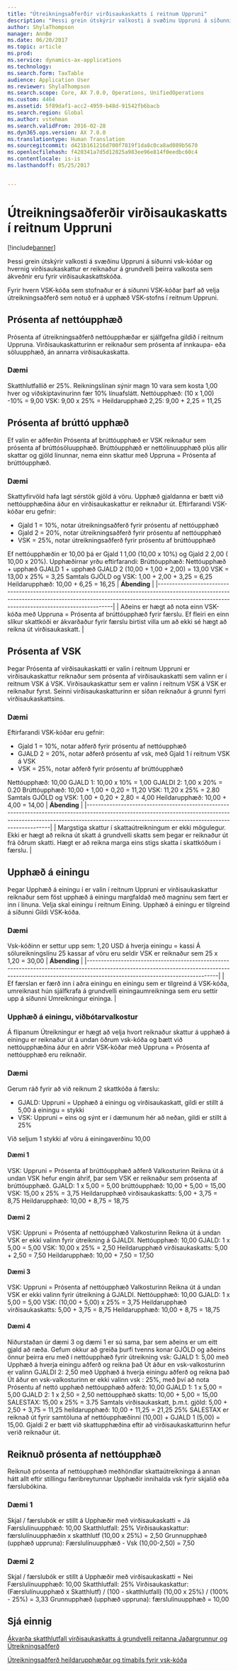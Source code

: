 ```yaml
---
title: "Útreikningsaðferðir virðisaukaskatts í reitnum Uppruni"
description: "Þessi grein útskýrir valkosti á svæðinu Uppruni á síðunni vsk-kóðar og hvernig virðisaukaskattur er reiknaður á grundvelli þeirra valkosta sem ákveðnir eru fyrir virðisaukaskattskóða."
author: ShylaThompson
manager: AnnBe
ms.date: 06/20/2017
ms.topic: article
ms.prod: 
ms.service: dynamics-ax-applications
ms.technology: 
ms.search.form: TaxTable
audience: Application User
ms.reviewer: ShylaThompson
ms.search.scope: Core, AX 7.0.0, Operations, UnifiedOperations
ms.custom: 4464
ms.assetid: 5f89daf1-acc2-4959-b48d-91542fb6bacb
ms.search.region: Global
ms.author: vstehman
ms.search.validFrom: 2016-02-28
ms.dyn365.ops.version: AX 7.0.0
ms.translationtype: Human Translation
ms.sourcegitcommit: d421b161216d700f7819f1da8c0ca8ad089b5670
ms.openlocfilehash: f420341a7d5d12825a983ee96e814f0eedbc60c4
ms.contentlocale: is-is
ms.lasthandoff: 05/25/2017


---
```


# <a name="sales-tax-calculation-methods-in-the-origin-field"></a>Útreikningsaðferðir virðisaukaskatts í reitnum Uppruni

[!include[banner](../includes/banner.md)]


Þessi grein útskýrir valkosti á svæðinu Uppruni á síðunni vsk-kóðar og hvernig virðisaukaskattur er reiknaður á grundvelli þeirra valkosta sem ákveðnir eru fyrir virðisaukaskattskóða.

Fyrir hvern VSK-kóða sem stofnaður er á síðunni VSK-kóðar þarf að velja útreikningsaðferð sem notuð er á upphæð VSK-stofns í reitnum Uppruni.

## <a name="percentage-of-net-amount"></a>Prósenta af nettóupphæð
Prósenta af útreikningsaðferð nettóupphæðar er sjálfgefna gildið í reitnum Uppruna. Virðisaukaskatturinn er reiknaður sem prósenta af innkaupa- eða söluupphæð, án annarra virðisaukaskatta.
### <a name="example"></a>Dæmi

Skatthlutfallið er 25%. Reikningslínan sýnir magn 10 vara sem kosta 1,00 hver og viðskiptavinurinn fær 10% línuafslátt. Nettóupphæð: (10 x 1,00) -10% = 9,00 VSK: 9,00 x 25% = Heildarupphæð 2,25: 9,00 + 2,25 = 11,25

## <a name="percentage-of-gross-amount"></a> Prósenta af brúttó upphæð
Ef valin er aðferðin Prósenta af brúttóupphæð er VSK reiknaður sem prósenta af brúttósöluupphæð. Brúttóupphæð er nettólínuupphæð plús allir skattar og gjöld línunnar, nema einn skattur með Uppruna = Prósenta af brúttóupphæð.
### <a name="example"></a>Dæmi

Skattyfirvöld hafa lagt sérstök gjöld á vöru. Upphæð gjaldanna er bætt við nettóupphæðina áður en virðisaukaskattur er reiknaður út. Eftirfarandi VSK-kóðar eru gefnir:
-   Gjald 1 = 10%, notar útreikningsaðferð fyrir prósentu af nettóupphæð
-   Gjald 2 = 20%, notar útreikningsaðferð fyrir prósentu af nettóupphæð
-   VSK = 25%, notar útreikningsaðferð fyrir prósentu af brúttóupphæð

Ef nettóupphæðin er 10,00 þá er Gjald 1 1,00 (10,00 x 10%) og Gjald 2 2,00 ( 10,00 x 20%). Upphæðirnar yrðu eftirfarandi: Brúttóupphæð: Nettóupphæð + upphæð GJALD 1 + upphæð GJALD 2 (10,00 + 1,00 + 2,00) = 13,00 VSK = 13,00 x 25% = 3,25 Samtals GJÖLD og VSK: 1,00 + 2,00 + 3,25 = 6,25 Heildarupphæð: 10,00 + 6,25 = 16,25
| **Ábending**                                                                                                                                                                                                                 |
|--------------------------------------------------------------------------------------------------------------------------------------------------------------------------------------------------------------------------|
| Aðeins er hægt að nota einn VSK-kóða með Uppruna = Prósenta af brúttóupphæð fyrir færslu. Ef fleiri en einn slíkur skattkóði er ákvarðaður fyrir færslu birtist villa um að ekki sé hægt að reikna út virðisaukaskatt. |

 
<a name="percentage-of-sales-tax"></a>Prósenta af VSK
-----------------------

Þegar Prósenta af virðisaukaskatti er valin í reitnum Uppruni er virðisaukaskattur reiknaður sem prósenta af virðisaukaskatti sem valinn er í reitnum VSK á VSK. Virðisaukaskattur sem er valinn í reitnum VSK á VSK er reiknaður fyrst. Seinni virðisaukaskatturinn er síðan reiknaður á grunni fyrri virðisaukaskattsins.
### <a name="example"></a>Dæmi

Eftirfarandi VSK-kóðar eru gefnir:
-   Gjald 1 = 10%, notar aðferð fyrir prósentu af nettóupphæð
-   GJALD 2 = 20%, notar aðferð prósentu af vsk, með Gjald 1 í reitnum VSK á VSK
-   VSK = 25%, notar aðferð fyrir prósentu af brúttóupphæð

Nettóupphæð: 10,00 GJALD 1: 10,00 x 10% = 1,00 GJALDI 2: 1,00 x 20% = 0.20 Brúttóupphæð: 10,00 + 1,00 + 0,20 = 11,20 VSK: 11,20 x 25% = 2.80 Samtals GJÖLD og VSK: 1,00 + 0,20 + 2,80 = 4,00 Heildarupphæð: 10,00 + 4,00 = 14,00
| **Ábending**                                                                                                                                                                                                                    |
|-----------------------------------------------------------------------------------------------------------------------------------------------------------------------------------------------------------------------------|
| Margstiga skattur í skattaútreikningum er ekki mögulegur. Ekki er hægt að reikna út skatt á grundvelli skatts sem þegar er reiknaður út frá öðrum skatti. Hægt er að reikna marga eins stigs skatta í skattkóðum í færslu. |

## <a name="amount-per-unit"></a> Upphæð á einingu
Þegar Upphæð á einingu í er valin í reitnum Uppruni er virðisaukaskattur reiknaður sem föst upphæð á einingu margfaldað með magninu sem fært er inn í línuna. Velja skal einingu í reitnum Eining. Upphæð á einingu er tilgreind á síðunni Gildi VSK-kóða.
### <a name="example"></a>Dæmi

Vsk-kóðinn er settur upp sem: 1,20 USD á hverja einingu = kassi Á sölureikningslínu 25 kassar af vöru eru seldir VSK er reiknaður sem 25 x 1,20 = 30,00
| **Ábending**                                                                                                                                                                                                 |
|----------------------------------------------------------------------------------------------------------------------------------------------------------------------------------------------------------|
| Ef færslan er færð inn í aðra einingu en einingu sem er tilgreind á VSK-kóða, umreiknast hún sjálfkrafa á grundvelli einingaumreikninga sem eru settir upp á síðunni Umreikningur eininga. |

###  <a name="amount-per-unit-additional-option"></a> Upphæð á einingu, viðbótarvalkostur

Á flipanum Útreikningur er hægt að velja hvort reiknaður skattur á upphæð á einingu er reiknaður út á undan öðrum vsk-kóða og bætt við nettóupphæðina áður en aðrir VSK-kóðar með Uppruna = Prósenta af nettóupphæð eru reiknaðir.

### <a name="examples"></a>Dæmi

Gerum ráð fyrir að við reiknum 2 skattkóða á færslu:

-   GJALD: Uppruni = Upphæð á einingu og virðisaukaskatt, gildi er stillt á 5,00 á einingu = stykki
-   VSK: Uppruni = eins og sýnt er í dæmunum hér að neðan, gildi er stillt á 25%

Við seljum 1 stykki af vöru á einingaverðinu 10,00
#### <a name="example-1"></a>Dæmi 1

VSK: Uppruni = Prósenta af brúttóupphæð aðferð Valkosturinn Reikna út á undan VSK hefur engin áhrif, þar sem VSK er reiknaður sem prósenta af brúttóupphæð. GJALD: 1 x 5,00 = 5,00 brúttóupphæð: 10,00 + 5,00 = 15,00 VSK: 15,00 x 25% = 3,75 Heildarupphæð virðisaukaskatts: 5,00 + 3,75 = 8,75 Heildarupphæð: 10,00 + 8,75 = 18,75

#### <a name="example-2"></a>Dæmi 2

VSK: Uppruni = Prósenta af nettóupphæð Valkosturinn Reikna út á undan VSK er ekki valinn fyrir útreikning á GJALDI. Nettóupphæð: 10,00 GJALD: 1 x 5,00 = 5,00 VSK: 10,00 x 25% = 2,50 Heildarupphæð virðisaukaskatts: 5,00 + 2,50 = 7,50 Heildarupphæð: 10,00 + 7,50 = 17,50

#### <a name="example-3"></a>Dæmi 3

VSK: Uppruni = Prósenta af nettóupphæð Valkosturinn Reikna út á undan VSK er ekki valinn fyrir útreikning á GJALDI. Nettóupphæð: 10,00 GJALD: 1 x 5,00 = 5,00 VSK: (10,00 + 5,00) x 25% = 3,75 Heildarupphæð virðisaukaskatts: 5,00 + 3,75 = 8,75 Heildarupphæð: 10,00 + 8,75 = 18,75

#### <a name="example-4"></a>Dæmi 4

Niðurstaðan úr dæmi 3 og dæmi 1 er sú sama, þar sem aðeins er um eitt gjald að ræða. Gefum okkur að greiða þurfi tvenns konar GJÖLD og aðeins önnur þeirra eru með í nettóupphæð fyrir útreikning vsk: GJALD 1: 5,00 með Upphæð á hverja einingu aðferð og reikna það Út áður en vsk-valkosturinn er valinn GJALDI 2: 2,50 með Upphæð á hverja einingu aðferð og reikna það Út áður en vsk-valkosturinn er ekki valinn vsk : 25%, með því að nota Prósentu af nettó upphæð nettóupphæð aðferð: 10,00 GJALD 1: 1 x 5,00 = 5,00 GJALD 2: 1 x 2,50 = 2,50 nettóupphæð skatts: 10,00 + 5,00 = 15,00 SALESTAX: 15,00 x 25% = 3.75 Samtals virðisaukaskatt, þ.m.t. gjöld: 5,00 + 2,50 + 3,75 = 11,25 heildarupphæð: 10,00 + 11,25 = 21,25 25% SALESTAX er reiknað út fyrir samtöluna af nettóupphæðinni (10,00) + GJALD 1 (5,00) = 15,00. Gjaldi 2 er bætt við skattupphæðina eftir að virðisaukaskatturinn hefur verið reiknaður út.

## <a name="calculated-percentage-of-net-amount"></a> Reiknuð prósenta af nettóupphæð
Reiknuð prósenta af nettóupphæð meðhöndlar skattaútreikninga á annan hátt allt eftir stillingu færibreytunnar Upphæðir innihalda vsk fyrir skjalið eða færslubókina.
### <a name="example-1"></a>Dæmi 1

Skjal / færslubók er stillt á Upphæðir með virðisaukaskatti = Já Færslulínuupphæð: 10,00 Skatthlutfall: 25% Virðisaukaskattur: færslulínuupphæðin x skatthlutf (10,00 x 25%) = 2,50 Grunnupphæð (upphæð uppruna): Færslulínuupphæð - Vsk (10,00-2,50) = 7,50

### <a name="example-2"></a>Dæmi 2

Skjal / færslubók er stillt á Upphæðir með virðisaukaskatti = Nei Færslulínuupphæð: 10,00 Skatthlutfall: 25% Virðisaukaskattur: (Færslulínuupphæð x Skatthlutf) / (100 - skatthlutfall) (10,00 x 25%) / (100% - 25%) = 3,33 Grunnupphæð (upphæð uppruna): færslulínuupphæð = 10,00



<a name="see-also"></a>Sjá einnig
--------

[Ákvarða skatthlutfall virðisaukaskatts á grundvelli reitanna Jaðargrunnur og Útreikningsaðferð](marginal-base-field.md)

[Útreikningsaðferð heildarupphæðar og tímabils fyrir vsk-kóða](whole-amount-interval-options-sales-tax-codes.md)




